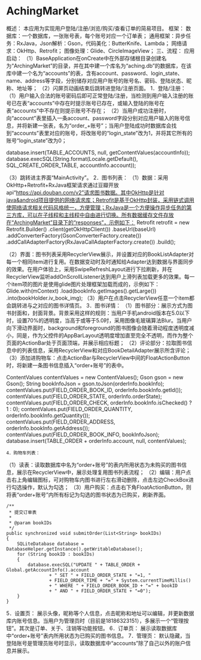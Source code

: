 # AchingMarket
概述：
本应用为实现用户登陆/注册/浏览/购买/查看订单的简易项目。
框架：
数据库：一个数据库，一张账号表，每个账号对应一个订单表；
通用框架：异步任务：RxJava，Json解析：Gson，代码美化：ButterKnife、Lambda；
网络请求：OkHttp、Retrofit；
图像处理：Glide、CircleImageView；
三、流程：
应用启动：
（1）BaseApplication在onCreate中在外部存储根目录创建名为“ArchingMarket”的目录，并在其中建一个库名为“aching.db”的数据库，在该库中建一个名为“accounts”的表，含有account、password、login_state、name、address等字段，分别储存对应用户账号的账号名、密码、登陆状态、昵称、地址等；
（2）闪屏页动画结束后跳转进登陆/注册页面。
1．登陆/注册：
（1）用户输入合法的账号密码后即可正常登陆/注册，当检测到用户输入注册的账号已在表“accounts”中存在时提示账号已存在，或输入登陆的账号在表“accounts”中不存在则提示账号不存在；
（2）当用户成功注册时，向“account”表里插入一条account、password字段分别对应用户输入的账号信息，并将新建一张表，名为“order_+账号”；当用户登陆成功时数据库会找到“accounts”表里对应的账号，将改账号的“login_state”改为1，并将其它所有的账号“login_state”改为0；


database.insert(TABLE_ACCOUNTS, null, getContentValues(accountInfo));
            database.execSQL(String.format(Locale.getDefault(), SQL_CREATE_ORDER_TABLE, accountInfo.account));

（3）跳转进主界面“MainActivity”。
2．图书列表：
（1）数据：采用OkHttp+Retrofit+RxJava框架请求通过豆瓣开放api“https://api.douban.com/v2”请求图书数据。其中OkHttp是针对java&android项目提供的网络请求库；Retrofit是基于OkHttp封装，采用链式调用使网络请求相关代码风格统一，方便管理；RxJava是一个方便操作异步任务的第三方库，可以在子线程和主线程中自由进行切换。所有数据缓存文件存放在“ArchingMarket”目录下的“responses”，示例如下：
Retrofit retrofit = new Retrofit.Builder()
                .client(getOkHttpClient())
                .baseUrl(baseUrl)
                .addConverterFactory(GsonConverterFactory.create())
                .addCallAdapterFactory(RxJavaCallAdapterFactory.create())
                .build();

（2）界面：图书列表采用RecyclerView展示，并设置对应的BookListAdapter对每一个相同item进行复用。在数据变动时及时通知给Adapter达到数据与界面同步的效果。在用户体验上，采用SwipeRefreshLayout进行下拉刷新，并在RecyclerView监听addOnScrollListener达到用户上滑列表加载更多的效果。每一个item项的图片是使用glide图片处理框架加载而成的，示例如下：
Glide.with(mContext)
                    .load(bookInfo.getImages().getLarge())
                    .into(bookHolder.iv_book_img);
（3）用户在点击RecyclerView任意一个item都会跳转进与之对应的图书详情页。
3．图书详情：
（1）图书部分：展示方式为图书封面和，封面背景。背景采用这样的规则：当用户手机android版本在5.0以下时，设置70%的透明度，当高于或等于5.0时，采用图像毛玻璃算法Blur。当用户向下滑动界面时，background和foreground的图书图像会随着滑动程度透明度减小，同是，作为父控件的AppBarLayout透明度增加直至完全不透明，而作为整个页面的ActionBar处于页面顶端，并展示相应标题；
（2）评论部分：拉取图书信息中的列表信息，采用RecyclerView和对应BookDetailAdapter展示所含评论；
（3）添加进购物车：点击ActionBar与RecyclerView中间的FloatActionButton时，将新建一条图书信息插入“order+账号”的表中。

ContentValues contentValues = new ContentValues();
            Gson gson = new Gson();
            String bookInfoJson = gson.toJson(orderInfo.bookInfo);
            contentValues.put(FIELD_ORDER_BOOK_ID, orderInfo.bookInfo.getId());
            contentValues.put(FIELD_ORDER_STATE, orderInfo.orderState);
            contentValues.put(FIELD_ORDER_CHECK, orderInfo.bookInfo.isChecked() ? 1 : 0);
            contentValues.put(FIELD_ORDER_QUANTITY, orderInfo.bookInfo.getQuantity());
            contentValues.put(FIELD_ORDER_ADDRESS, orderInfo.bookInfo.getAddress());
            contentValues.put(FIELD_ORDER_BOOK_INFO, bookInfoJson);
            database.insert(TABLE_ORDER + orderInfo.account, null, contentValues);

	4．购物车列表：
（1）读表：读取数据库中名为“order+账号”的表内所用状态为未购买的图书信息，展示在RecyclerView中，展示处理复用图书列表流程；
（2）编辑：用户点击右上角编辑图标，可对购物车内图书进行左右滑动删除，点击左边CheckBox进行勾选操作，默认为勾选；
（3）用户购买：点击右下角FloatActionButton，则将表“order+账号”内所有标记为勾选的图书状态为已购买，刷新界面。

    /**
     * 提交订单表
     *
     * @param bookIDs
     */
    public synchronized void submitOrder(List<String> bookIDs)
    {
        SQLiteDatabase database = DatabaseHelper.getInstance().getWritableDatabase();
        for (String bookID : bookIDs)
        {
            database.execSQL("UPDATE " + TABLE_ORDER + Global.getAccountInfo().account
                    + " SET " + FIELD_ORDER_STATE + "=1, "
                    + FIELD_ORDER_TIME + "=" + System.currentTimeMillis()
                    + " WHERE " + FIELD_ORDER_BOOK_ID + "=" + bookID
                    + " AND " + FIELD_ORDER_STATE + "=0");
        }
    }

5．设置页：
展示头像，昵称等个人信息，点击昵称和地址可以编辑，并更新数据库内账号信息。当用户为管理员时（目前是18186323151），多展示一个“管理按钮”。其次是订单、关于、注销等功能按钮。
	6．订单页：
			展示读取数据库中“order+账号”表内所用状态为已购买的图书信息。
	7．管理页：
默认隐藏，当登陆账号是管理员账号时显示，读取数据库中“accounts”除了自己以外的账户信息并展示。
	